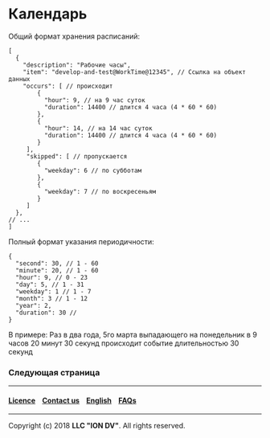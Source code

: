 # Календарь

Общий формат хранения расписаний:
```
[
  {
    "description": "Рабочие часы",
    "item": "develop-and-test@WorkTime@12345", // Ссылка на объект данных
    "occurs": [ // происходит
        {
          "hour": 9, // на 9 час суток
          "duration": 14400 // длится 4 часа (4 * 60 * 60)
        },
        {
          "hour": 14, // на 14 час суток
          "duration": 14400 // длится 4 часа (4 * 60 * 60)
        }
     ],
     "skipped": [ // пропускается
        {
          "weekday": 6 // по субботам
        },
        {
          "weekday": 7 // по воскресеньям
        }
     ]
  },
// ...
]
```
Полный формат указания периодичности:
```
{
  "second": 30, // 1 - 60
  "minute": 20, // 1 - 60
  "hour": 9, // 0 - 23
  "day": 5, // 1 - 31
  "weekday": 1 // 1 - 7
  "month": 3 // 1 - 12
  "year": 2,
  "duration": 30 // 
}
```
В примере: Раз в два года, 5го марта выпадающего на понедельник в 9 часов 20 минут 30 секунд происходит событие длительностью 30 секунд

### Следующая страница []()
--------------------------------------------------------------------------  


 #### [Licence](/LICENCE.md) &ensp;  [Contact us](https://iondv.com) &ensp;  [English](/README.md)   &ensp; [FAQs](/faqs.md)          



--------------------------------------------------------------------------  

Copyright (c) 2018 **LLC "ION DV"**.
All rights reserved. 
